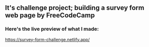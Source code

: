 ## It's challenge project; building a survey form web page by FreeCodeCamp

### Here's the live preview of what I made:
https://survey-form-challenge.netlify.app/
